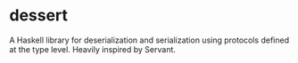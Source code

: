 # dessert

A Haskell library for deserialization and serialization using protocols defined at the type level.  Heavily inspired by Servant.